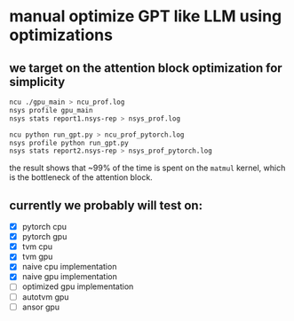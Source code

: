 # manual optimize GPT like LLM using optimizations

## we target on the attention block optimization for simplicity

```bash
ncu ./gpu_main > ncu_prof.log
nsys profile gpu_main
nsys stats report1.nsys-rep > nsys_prof.log

ncu python run_gpt.py > ncu_prof_pytorch.log
nsys profile python run_gpt.py
nsys stats report2.nsys-rep > nsys_prof_pytorch.log

```

the result shows that ~99% of the time is spent on the `matmul` kernel, which is the bottleneck of the attention block.

## currently we probably will test on:

- [x] pytorch cpu
- [x] pytorch gpu
- [x] tvm cpu
- [x] tvm gpu
- [x] naive cpu implementation
- [x] naive gpu implementation
- [ ] optimized gpu implementation
- [ ] autotvm gpu
- [ ] ansor gpu
